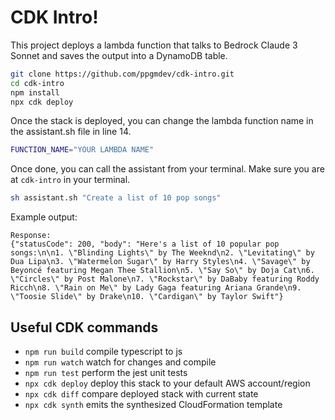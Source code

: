 # CDK Intro!

This project deploys a lambda function that talks to Bedrock Claude 3 Sonnet and saves the output into a DynamoDB table.

```bash
git clone https://github.com/ppgmdev/cdk-intro.git
cd cdk-intro
npm install
npx cdk deploy
```

Once the stack is deployed, you can change the lambda function name in the assistant.sh file in line 14.
```bash
FUNCTION_NAME="YOUR LAMBDA NAME"
```

Once done, you can call the assistant from your terminal. Make sure you are at `cdk-intro` in your terminal.
```bash
sh assistant.sh "Create a list of 10 pop songs"
```
Example output:
```
Response:
{"statusCode": 200, "body": "Here's a list of 10 popular pop songs:\n\n1. \"Blinding Lights\" by The Weeknd\n2. \"Levitating\" by Dua Lipa\n3. \"Watermelon Sugar\" by Harry Styles\n4. \"Savage\" by Beyoncé featuring Megan Thee Stallion\n5. \"Say So\" by Doja Cat\n6. \"Circles\" by Post Malone\n7. \"Rockstar\" by DaBaby featuring Roddy Ricch\n8. \"Rain on Me\" by Lady Gaga featuring Ariana Grande\n9. \"Toosie Slide\" by Drake\n10. \"Cardigan\" by Taylor Swift"}
```

## Useful CDK commands

* `npm run build`   compile typescript to js
* `npm run watch`   watch for changes and compile
* `npm run test`    perform the jest unit tests
* `npx cdk deploy`  deploy this stack to your default AWS account/region
* `npx cdk diff`    compare deployed stack with current state
* `npx cdk synth`   emits the synthesized CloudFormation template
